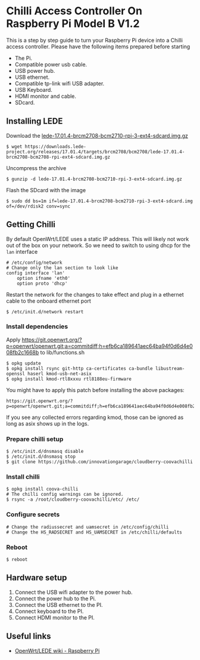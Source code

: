 # Chilli Access Controller On Raspberry Pi Model B V1.2

This is a step by step guide to turn your Raspberry Pi device into a Chilli
access controller. Please have the following items prepared before starting

- The Pi.
- Compatible power usb cable.
- USB power hub.
- USB ethernet.
- Compatible tp-link wifi USB adapter.
- USB Keyboard.
- HDMI monitor and cable.
- SDcard.


## Installing LEDE

Download the [lede-17.01.4-brcm2708-bcm2710-rpi-3-ext4-sdcard.img.gz][img]

    $ wget https://downloads.lede-project.org/releases/17.01.4/targets/brcm2708/bcm2708/lede-17.01.4-brcm2708-bcm2708-rpi-ext4-sdcard.img.gz

Uncompress the archive

    $ gunzip -d lede-17.01.4-brcm2708-bcm2710-rpi-3-ext4-sdcard.img.gz

Flash the SDcard with the image

    $ sudo dd bs=1m if=lede-17.01.4-brcm2708-bcm2710-rpi-3-ext4-sdcard.img of=/dev/rdisk2 conv=sync

## Getting Chilli

By default OpenWrt/LEDE uses a static IP address. This will likely not work out
of the box on your network. So we need to switch to using dhcp for the `lan`
interface

    # /etc/config/network
    # Change only the lan section to look like
    config interface 'lan'
        option ifname 'eth0'
        option proto 'dhcp'

Restart the network for the changes to take effect and plug in a ethernet cable
to the onboard ethernet port

    $ /etc/init.d/network restart

### Install dependencies

Apply https://git.openwrt.org/?p=openwrt/openwrt.git;a=commitdiff;h=efb6ca189641aec64ba94f0d6d4e008fb2c1668b to lib/functions.sh

    $ opkg update
    $ opkg install rsync git-http ca-certificates ca-bundle libustream-openssl haserl kmod-usb-net-asix
    $ opkg install kmod-rtl8xxxu rtl8188eu-firmware

You might have to apply this patch before installing the above packages:

    https://git.openwrt.org/?p=openwrt/openwrt.git;a=commitdiff;h=efb6ca189641aec64ba94f0d6d4e008fb2c1668b

If you see any collected errors regarding kmod, those can be ignored as long as
asix shows up in the logs.

### Prepare chilli setup

    $ /etc/init.d/dnsmasq disable
    $ /etc/init.d/dnsmasq stop
    $ git clone https://github.com/innovationgarage/cloudberry-coovachilli

### Install chilli

    $ opkg install coova-chilli
    # The chilli config warnings can be ignored.    
    $ rsync -a /root/cloudberry-coovachilli/etc/ /etc/

### Configure secrets

    # Change the radiussecret and uamsecret in /etc/config/chilli
    # Change the HS_RADSECRET and HS_UAMSECRET in /etc/chilli/defaults

### Reboot

    $ reboot

## Hardware setup

1. Connect the USB wifi adapter to the power hub.
2. Connect the power hub to the Pi.
3. Connect the USB ethernet to the PI.
4. Connect keyboard to the PI.
5. Connect HDMI monitor to the PI.

[img]: https://downloads.lede-project.org/releases/17.01.4/targets/brcm2708/bcm2710/lede-17.01.4-brcm2708-bcm2710-rpi-3-ext4-sdcard.img.gz

## Useful links

- [OpenWrt/LEDE wiki - Raspberry Pi](https://wiki.openwrt.org/toh/raspberry_pi_foundation/raspberry_pi)
